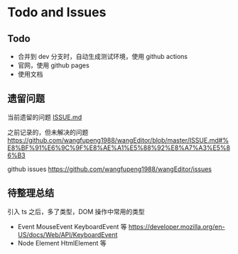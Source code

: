 # Todo and Issues

## Todo

- 合并到 dev 分支时，自动生成测试环境，使用 github actions
- 官网，使用 github pages
- 使用文档

## 遗留问题

当前遗留的问题 [ISSUE.md](./ISSUE.md)

之前记录的，但未解决的问题 https://github.com/wangfupeng1988/wangEditor/blob/master/ISSUE.md#%E8%BF%91%E6%9C%9F%E8%AE%A1%E5%88%92%E8%A7%A3%E5%86%B3

github issues https://github.com/wangfupeng1988/wangEditor/issues

## 待整理总结

引入 ts 之后，多了类型，DOM 操作中常用的类型

- Event MouseEvent KeyboardEvent 等 https://developer.mozilla.org/en-US/docs/Web/API/KeyboardEvent
- Node Element HtmlElement 等
